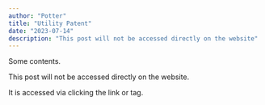 ```yaml
---
author: "Potter"
title: "Utility Patent"
date: "2023-07-14"
description: "This post will not be accessed directly on the website"
---
```


Some contents.

This post will not be accessed directly on the website.

It is accessed via clicking the link or tag.
